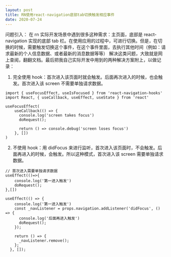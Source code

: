 ```yaml
---
layout: post
title: RN使用react-navigation底部tab切换触发相应事件
date: 2020-07-24
---
```


问题引入：
在 rn 实际开发场景中遇到很多这种需求：主页面，底部是 react-navigation 实现的底部 tab 栏。在使用应用的过程中，可进行切换。但是，在切换的时候，需要触发切换这个事件，在这个事件里面，去执行其他时间（例如：请求最新的个人信息数据、或者最新的消息数据等等）
解决这类问题，大致就是网上查阅，翻翻文档。最后把我自己实际开发中用到的两种解决方案附上，以做记录：

1. 完全使用 hook：首次进入该页面时就会触发。后面再次进入的时候，也会触发。首次进入该 screen 不需要单独请求数据。

```
import { useFocusEffect, useIsFocused } from 'react-navigation-hooks'
import React, { useCallback, useEffect, useState } from 'react'

useFocusEffect(
    useCallback(() => {
      console.log('screen takes focus')
      doRequest();

      return () => console.debug('screen loses focus')
    }, [])
)
```

2. 不使用 hook：用 didFocus 来进行监听，首次进入该页面时，不会触发。后面再进入的时候，会触发。所以这种模式，首次进入该 screen 需要单独请求数据。

```
// 首次进入需要单独请求数据
useEffect(()=>{
    console.log('第一进入触发')
    doRequest();
},[])

useEffect(() => {
    console.log('第一进入触发')
    const _navListener = props.navigation.addListener('didFocus', () => {
      console.log('后面再进入触发')
      doRequest();
    });

    return () => {
      _navListener.remove();
    };
  }, []);
```

